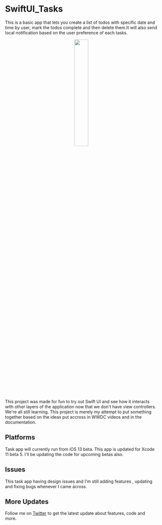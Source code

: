 # SwiftUI_Tasks
 This is a basic app that lets you create a list of todos with specific date and time by user, mark the todos complete and then delete them.It will also send local notification based on the user preference of each tasks.

<p align="center">
  <img src="https://github.com/shankarmadeshvaran/SwiftUI_Tasks/blob/master/ToDo-tasks.gif" width="30%"/>
</p>

This project was made for fun to try out Swift UI and see how it interacts with other layers of the application now that we don't have view controllers. We're all still learning. This project is merely my attempt to put something together based on the ideas put accross in WWDC videos and in the documentation.

## Platforms
Task app will currently run from iOS 13 beta.
This app is updated for Xcode 11 beta 5. I'll be updating the code for upcoming betas also.

## Issues
This task app having design issues and I'm still adding features , updating and fixing bugs whenever I came across.

## More Updates
Follow me on [Twitter](https://twitter.com/Shankar__am) to get the latest update about features, code and more.



